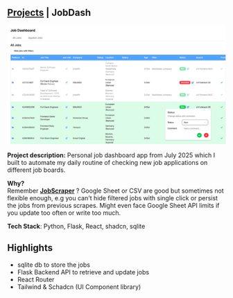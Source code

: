 ## [Projects](/portfolio/) | JobDash

<img src="../images/jobdash/home.png"/>

**Project description:** Personal job dashboard app from July 2025 which I built to automate my daily routine of checking new job applications on different job boards.

**Why?**<br>
Remember **[JobScraper](/portfolio/projects/jobscraper)** ?
Google Sheet or CSV are good but sometimes not flexible enough, e.g you can't hide filtered jobs with single click or persist the jobs from previous scrapes. Might even face Google Sheet API limits if you update too often or write too much.

**Tech Stack**: Python, Flask, React, shadcn, sqlite

## Highlights
- sqlite db to store the jobs
- Flask Backend API to retrieve and update jobs
- React Router
- Tailwind & Schadcn (UI Component library)